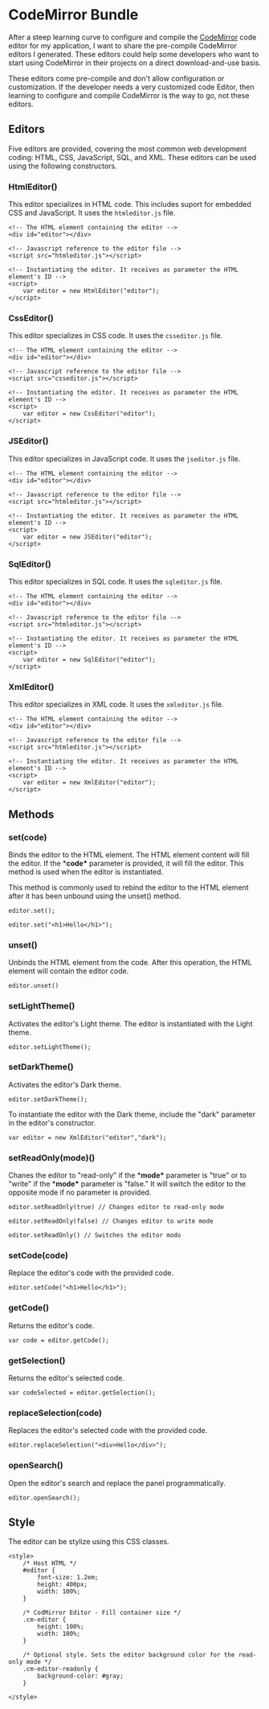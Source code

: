# CodeMirror Bundle

After a steep learning curve to configure and compile the [CodeMirror](https://codemirror.net) code editor for my application, I want to share the pre-compile CodeMirror editors I generated. These editors could help some developers who want to start using CodeMirror in their projects on a direct download-and-use basis.

These editors come pre-compile and don't allow configuration or customization. If the developer needs a very customized code Editor, then learning to configure and compile CodeMirror is the way to go, not these editors.

## Editors

Five editors are provided, covering the most common web development coding:  HTML, CSS, JavaScript, SQL, and XML. These editors can be used using the following constructors.

### HtmlEditor()

This editor specializes in HTML code. This includes suport for embedded CSS and JavaScript. It uses the ```htmleditor.js``` file. 

```
<!-- The HTML element containing the editor -->
<div id="editor"></div>

<!-- Javascript reference to the editor file -->
<script src="htmleditor.js"></script>

<!-- Instantiating the editor. It receives as parameter the HTML element's ID -->
<script>
	var editor = new HtmlEditor("editor");
</script>
```

### CssEditor()

This editor specializes in CSS code. It uses the ```csseditor.js``` file. 

```
<!-- The HTML element containing the editor -->
<div id="editor"></div>

<!-- Javascript reference to the editor file -->
<script src="csseditor.js"></script>

<!-- Instantiating the editor. It receives as parameter the HTML element's ID -->
<script>
	var editor = new CssEditor("editor");
</script>
```

### JSEditor()

This editor specializes in JavaScript code. It uses the ```jseditor.js``` file. 

```
<!-- The HTML element containing the editor -->
<div id="editor"></div>

<!-- Javascript reference to the editor file -->
<script src="htmleditor.js"></script>

<!-- Instantiating the editor. It receives as parameter the HTML element's ID -->
<script>
	var editor = new JSEditor("editor");
</script>
```

### SqlEditor()

This editor specializes in SQL code. It uses the ```sqleditor.js``` file. 

```
<!-- The HTML element containing the editor -->
<div id="editor"></div>

<!-- Javascript reference to the editor file -->
<script src="htmleditor.js"></script>

<!-- Instantiating the editor. It receives as parameter the HTML element's ID -->
<script>
	var editor = new SqlEditor("editor");
</script>
```

### XmlEditor()

This editor specializes in XML code. It uses the ```xmleditor.js``` file. 

```
<!-- The HTML element containing the editor -->
<div id="editor"></div>

<!-- Javascript reference to the editor file -->
<script src="htmleditor.js"></script>

<!-- Instantiating the editor. It receives as parameter the HTML element's ID -->
<script>
	var editor = new XmlEditor("editor");
</script>
```

## Methods

### set(code)

Binds the editor to the HTML element. The HTML element content will fill the editor. If the ***code\*** parameter is provided, it will fill the editor. This method is used when the editor is instantiated. 

This method is commonly used to rebind the editor to the HTML element after it has been unbound using the unset() method.

```
editor.set();
```

```
editor.set("<h1>Hello</h1>");
```

### unset()

Unbinds the HTML element from the code. After this operation, the HTML element will contain the editor code.

```
editor.unset()
```

### setLightTheme()

Activates the editor's Light theme. The editor is instantiated with the Light theme.

```
editor.setLightTheme();
```

### setDarkTheme()

Activates the editor's Dark theme.

``` 
editor.setDarkTheme();
```

To instantiate the editor with the Dark theme, include the "dark" parameter in the editor's constructor.

```
var editor = new XmlEditor("editor","dark");
```

### setReadOnly(mode)()

Chanes the editor to "read-only" if the ***mode\*** parameter is "true" or to "write" if the ***mode\*** parameter is "false." It will switch the editor to the opposite mode if no parameter is provided.

```
editor.setReadOnly(true) // Changes editor to read-only mode

editor.setReadOnly(false) // Changes editor to write mode

editor.setReadOnly() // Switches the editor modo
```

### setCode(code)

Replace the editor's code with the provided code.

```
editor.setCode("<h1>Hello</h1>");
```

### getCode()

Returns the editor's code.

```
var code = editor.getCode();
```

### getSelection()

Returns the editor's selected code.

```
var codeSelected = editor.getSelection();
```

### replaceSelection(code)

Replaces the editor's selected code with the provided code.

```
editor.replaceSelection("<div>Hello</div>");
```

### openSearch()

Open the editor's search and replace the panel programmatically.

```
editor.openSearch();
```

## Style

The editor can be stylize using this CSS classes.

```
<style>
	/* Host HTML */
	#editor {
		font-size: 1.2em;
		height: 400px;
		width: 100%;
	}

	/* CodMirror Editor - Fill container size */
	.cm-editor {
		height: 100%;
		width: 100%;
	}
	
	/* Optional style. Sets the editor background color for the read-only mode */
	.cm-editor-readonly {
		background-color: #gray;
	}
	
</style>
```







